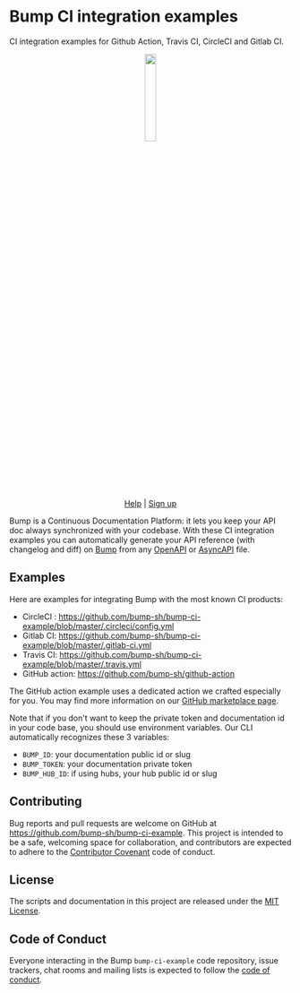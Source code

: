 # Bump CI integration examples

CI integration examples for Github Action, Travis CI, CircleCI and Gitlab CI.

<p align="center">
  <img width="20%" src="https://bump.sh/icon-default-large.png" />
</p>

<p align="center">
  <a href="https://help.bump.sh/">Help</a> |
  <a href="https://bump.sh/users/sign_up">Sign up</a>
</p>

Bump is a Continuous Documentation Platform: it lets you keep your API doc always synchronized with your codebase. With these CI integration examples you can automatically generate your API reference (with changelog and diff) on [Bump](https://bump.sh) from any [OpenAPI](https://github.com/OAI/OpenAPI-Specification) or [AsyncAPI](https://github.com/asyncapi/asyncapi) file.

## Examples

Here are examples for integrating Bump with the most known CI products:
- CircleCI : https://github.com/bump-sh/bump-ci-example/blob/master/.circleci/config.yml
- Gitlab CI: https://github.com/bump-sh/bump-ci-example/blob/master/.gitlab-ci.yml
- Travis CI:  https://github.com/bump-sh/bump-ci-example/blob/master/.travis.yml
- GitHub action: https://github.com/bump-sh/github-action

The GitHub action example uses a dedicated action we crafted especially for you. You may find more information on our [GitHub marketplace page](https://github.com/marketplace/actions/api-documentation-on-bump).

Note that if you don't want to keep the private token and documentation id in your code base, you should use environment variables. Our CLI automatically recognizes these 3 variables:
- `BUMP_ID`: your documentation public id or slug
- `BUMP_TOKEN`: your documentation private token
- `BUMP_HUB_ID`: if using hubs, your hub public id or slug

## Contributing

Bug reports and pull requests are welcome on GitHub at https://github.com/bump-sh/bump-ci-example. This project is intended to be a safe, welcoming space for collaboration, and contributors are expected to adhere to the [Contributor Covenant](http://contributor-covenant.org) code of conduct.

## License

The scripts and documentation in this project are released under the [MIT License](LICENSE).

## Code of Conduct

Everyone interacting in the Bump `bump-ci-example` code repository, issue trackers, chat rooms and mailing lists is expected to follow the [code of conduct](https://github.com/bump-sh/.github/blob/master/CODE_OF_CONDUCT.md).

